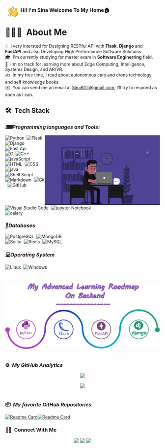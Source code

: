 <img alt="Coding" src="./assets/Hand%20Wave.gif" width='50' align="left"/><h3>Hi! I'm Sina Welcome To My Home🏠</h3>


# 👨🏻‍💻 &nbsp;About Me

 💡 &nbsp;I very intersted for Designing RESTful API with **Flask**, **Django** and **FastAPI** and also Developing High Performance Software Solutions.\
🎓 &nbsp;I'm currently studying for master exam in **Software Enginerring** field.\
🌱 &nbsp;I'm on track for learning more about Edge Computing, Intelligence, Systems Design, and AR/VR.\
✍️ &nbsp;In my free time, I read about autonomous cars and drons technology and self knowledge books\
✉️ &nbsp;You can send me an email at SinaKGT@gmail.com, I'll try to respond as soon as I can.

## 🛠 &nbsp;Tech Stack
### *⌨Programming languages and Tools:*
<img alt="Coding" src="https://github.com/sinaKGT/sinaKGT/blob/main/assets/codding-reduce.gif" align="right"/>

![Python](https://img.shields.io/badge/-Python-05122A?style=flat&logo=python)&nbsp;
![Flask](https://img.shields.io/badge/-Flask-05122A?style=flat&logo=flask)&nbsp;
![Django](https://img.shields.io/badge/-Django-05122A?style=flat&logo=django&logoColor=092E20)&nbsp;
![Fast Api](https://img.shields.io/badge/-Fastapi-05122A?style=flat&logo=fastapi)\
![C](https://img.shields.io/badge/-C-05122A?style=flat&logo=C&logoColor=A8B9CC)&nbsp;
![C++](https://img.shields.io/badge/-C++-05122A?style=flat&logo=C%2B%2B&logoColor=00599C)&nbsp;
![javaScript](https://img.shields.io/badge/-java_Script-05122A?style=flat&logo=JavaScript&logoColor=00599C)&nbsp;
![HTML](https://img.shields.io/badge/-HTML-05122A?style=flat&logo=html5&logoColor=00599C)&nbsp;
![CSS](https://img.shields.io/badge/-CSS-05122A?style=flat&logo=CSS3&logoColor=00599C)\
![java](https://img.shields.io/badge/-java-05122A?style=flat&logo=java&logoColor=00599C)&nbsp;
![Shell Script](https://img.shields.io/badge/Shell_Script-05122A?style=flat&logo=gnu-bash&logoColor=00599C)&nbsp;
![Markdown](https://img.shields.io/badge/-Markdown-05122A?style=flat&logo=markdown)&nbsp;
![Git](https://img.shields.io/badge/-Git-05122A?style=flat&logo=git)&nbsp;
![GitHub](https://img.shields.io/badge/-GitHub-05122A?style=flat&logo=github)\
![Visual Studio Code](https://img.shields.io/badge/-Visual%20Studio%20Code-05122A?style=flat&logo=visual-studio-code&logoColor=007ACC)&nbsp;
![jupyter Notebook](https://img.shields.io/badge/-Jupyter%20Notebook-05122A?style=flat&logo=Jupyter&logoColor=007ACC)\
![celery](https://img.shields.io/badge/-celery-05122A?style=flat&logo=celery&logoColor=007ACC)&nbsp;

### *💠Databases*
![PostgreSQL](https://img.shields.io/badge/PostgreSQL-05122A?style=flat&logo=postgresql&logoColor=007ACC)&nbsp;
![MongoDB](https://img.shields.io/badge/MongoDB-05122A?style=flat&logo=mongodb&logoColor=007ACC)\
![Sqlite](https://img.shields.io/badge/SQLite-05122A?style=flat&logo=sqlite&logoColor=007ACC)&nbsp;
![Redis](https://img.shields.io/badge/Redis-05122A?style=flat&logo=Redis&logoColor=007ACC)&nbsp;
![MySQL](https://img.shields.io/badge/MySQL-05122A?style=flat&logo=mysql&logoColor=007ACC)&nbsp;

### *💻Operating System*
![Linux](https://img.shields.io/badge/Linux-05122A?style=flat&logo=Linux&logoColor=007ACC)&nbsp;
![Windows](https://img.shields.io/badge/Windows-05122A?style=flat&logo=Windows&logoColor=007ACC)&nbsp;

#
![Backend Roadmap](https://github.com/sinaKGT/sinaKGT/blob/main/assets/Product%20Roadmap.png?raw=true)
#
### ⚙️ &nbsp;*My GitHub Analytics*
<p align="center">
<a href="https://github.com/sinaKGT">
  <img height="170em" src="https://github-readme-stats-eight-theta.vercel.app/api?username=sinaKGT&show_icons=true&theme=radical&include_all_commits=true&count_private=true&show_icons=true&hide_border=true&border_radius=20"/>
</a>
</p>

<p align="center">
<img height="130em" src="https://github-readme-stats-eight-theta.vercel.app/api/top-langs/?username=sinaKGT&layout=compact&langs_count=4&theme=radical&hide_border=true&show_icons=true&border_radius=20"/>
 </p>

#
### 📦 &nbsp;*My favorite GitHub Repositories*
[![Readme Card](https://github-readme-stats.vercel.app/api/pin/?username=sinaKGT&repo=Advanced-Python&theme=nightowl&hide_border=true&locale=en&border_radius=25)](https://github.com/sinaKGT/Advanced-Python)[![Readme Card](https://github-readme-stats.vercel.app/api/pin/?username=sinaKGT&repo=minimaltab&theme=nightowl&hide_border=true&locale=en&border_radius=25)](https://github.com/sinaKGT/minimaltab)

### 🤝🏻 &nbsp;Connect With Me

<p align="center">
<a href="https://www.linkedin.com/in/sina-khoshgoftar/"><img src="https://img.shields.io/badge/-SinaKhoshgoftar-05122A?style=flat&logo=Linkedin&logoColor=white"/></a>
<a href="mailto:SinaKGT@gmail.com"><img src="https://img.shields.io/badge/-SinaKGT@gmail.com-05122A?style=flat&logo=Gmail&logoColor=red"/></a>
<a href="https://telegram.com/Sina_Khoshgoftar"><img src="https://img.shields.io/badge/-@Sina__Khoshgoftar_-05122A?style=flat&logo=Telegram&logoColor=Blue"/></a>
</p>
